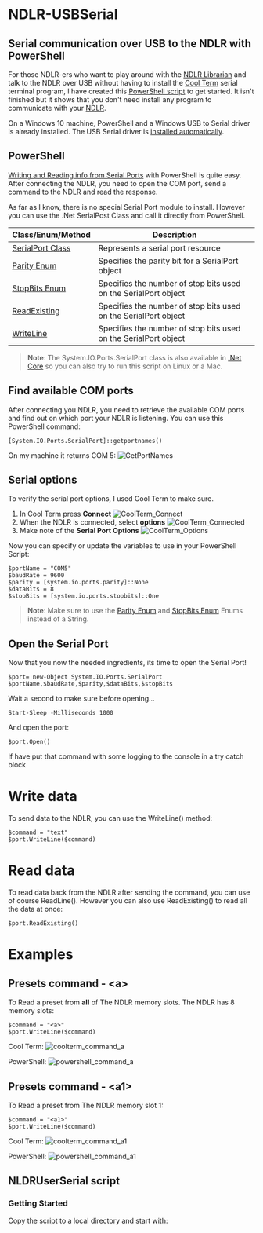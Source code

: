 # NDLR-USBSerial
## Serial communication over USB to the NDLR with PowerShell

For those NDLR-ers who want to play around with the [NDLR Librarian](https://github.com/Barilium8/The-NDLR-Librarian) and talk to the NDLR over USB without having to install the [Cool Term](https://github.com/Barilium8/The-NDLR-Librarian/wiki/0) serial terminal program, I have created this [PowerShell script](NDLRUSBSerial.ps1) to get started. It isn't finished but it shows that you don't need install any program to communicate with your [NDLR](https://conductivelabs.com/). 

On a Windows 10 machine, PowerShell and a Windows USB to Serial driver is already installed. The USB Serial driver is [installed automatically](https://docs.microsoft.com/en-us/windows-hardware/drivers/usbcon/usb-driver-installation-based-on-compatible-ids).

## PowerShell 
[Writing and Reading info from Serial Ports](https://devblogs.microsoft.com/powershell/writing-and-reading-info-from-serial-ports/) with PowerShell is quite easy. After connecting the NDLR, you need to open the COM port, send a command to the NDLR and read the response.

As far as I know, there is no special Serial Port module to install. However you can use the .Net SerialPost Class and call it directly from PowerShell.

| Class/Enum/Method | Description |
| - | - |
| [SerialPort Class](https://docs.microsoft.com/en-us/dotnet/api/system.io.ports.serialport) | Represents a serial port resource |
| [Parity Enum](https://docs.microsoft.com/en-us/dotnet/api/system.io.ports.parity) | Specifies the parity bit for a SerialPort object |
| [StopBits Enum](https://docs.microsoft.com/en-us/dotnet/api/system.io.ports.stopbits) | Specifies the number of stop bits used on the SerialPort object |
| [ReadExisting](https://docs.microsoft.com/en-us/dotnet/api/system.io.ports.serialport.readexisting) | Specifies the number of stop bits used on the SerialPort object |
| [WriteLine](https://docs.microsoft.com/en-us/dotnet/api/system.io.ports.serialport.writeline) | Specifies the number of stop bits used on the SerialPort object |

> **Note**: The System.IO.Ports.SerialPort class is also available in [.Net Core](https://www.nuget.org/packages/System.IO.Ports/) so you can also try to run this script on Linux or a Mac.

## Find available COM ports
After connecting you NDLR, you need to retrieve the available COM ports and find out on which port your NDLR is listening. You can use this PowerShell command:
```
[System.IO.Ports.SerialPort]::getportnames()
```
On my machine it returns COM 5:
![GetPortNames](images/getportnames.png)

## Serial options
To verify the serial port options, I used Cool Term to make sure.
</br>
1. In Cool Term press **Connect**
![CoolTerm_Connect](images/coolterm_connect.png)
1. When the NDLR is connected, select **options**
![CoolTerm_Connected](images/coolterm_connected.png)
1. Make note of the **Serial Port Options**
![CoolTerm_Options](images/coolterm_options.png)

Now you can specify or update the variables to use in your PowerShell Script:
```
$portName = "COM5"
$baudRate = 9600
$parity = [system.io.ports.parity]::None
$dataBits = 8
$stopBits = [system.io.ports.stopbits]::One
```
> **Note**: Make sure to use the [Parity Enum](https://docs.microsoft.com/en-us/dotnet/api/system.io.ports.parity) and [StopBits Enum](https://docs.microsoft.com/en-us/dotnet/api/system.io.ports.stopbits) Enums instead of a String.

## Open the Serial Port
Now that you now the needed ingredients, its time to open the Serial Port!
```
$port= new-Object System.IO.Ports.SerialPort $portName,$baudRate,$parity,$dataBits,$stopBits
```

Wait a second to make sure before opening...
```
Start-Sleep -Milliseconds 1000
```
And open the port:
```
$port.Open()
```
If have put that command with some logging to the console in a try catch block

# Write data
To send data to the NDLR, you can use the WriteLine() method:
```
$command = "text"
$port.WriteLine($command)
```

# Read data
To read data back from the NDLR after sending the command, you can use of course ReadLine(). However you can also use ReadExisting() to read all the data at once:
```
$port.ReadExisting()
```

# Examples
## Presets command - \<a\>
To Read a preset from **all** of The NDLR memory slots. The NDLR has 8 memory slots:
```
$command = "<a>"
$port.WriteLine($command)
```
Cool Term:
![coolterm_command_a](images/coolterm_commanda.png)

PowerShell:
![powershell_command_a](images/powershell_commanda.png)

## Presets command - \<a1\>
To Read a preset from The NDLR memory slot 1:
```
$command = "<a1>"
$port.WriteLine($command)
```
Cool Term:
![coolterm_command_a1](images/coolterm_commanda1.png)

PowerShell:
![powershell_command_a1](images/powershell_commanda1.png)

## NLDRUserSerial script
### Getting Started
Copy the script to a local directory and start with:
